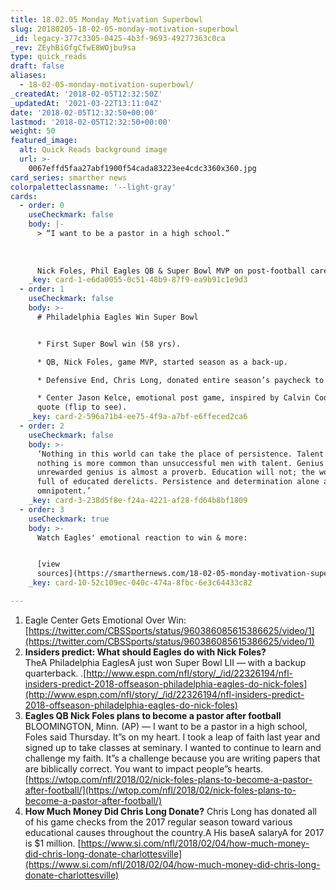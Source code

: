 ```yaml
---
title: 18.02.05 Monday Motivation Superbowl
slug: 20180205-18-02-05-monday-motivation-superbowl
_id: legacy-377c3305-0425-4b3f-9693-49277363c0ca
_rev: ZEyhBiGfgCfwE8WOjbu9sa
type: quick_reads
draft: false
aliases:
  - 18-02-05-monday-motivation-superbowl/
_createdAt: '2018-02-05T12:32:50Z'
_updatedAt: '2021-03-22T13:11:04Z'
date: '2018-02-05T12:32:50+00:00'
lastmod: '2018-02-05T12:32:50+00:00'
weight: 50
featured_image:
  alt: Quick Reads background image
  url: >-
    0067effd5faa27abf1900f54cada83223ee4cdc3360x360.jpg
card_series: smarther news
colorpaletteclassname: '--light-gray'
cards:
  - order: 0
    useCheckmark: false
    body: |-
      > “I want to be a pastor in a high school.”  
        
        
        
      Nick Foles, Phil Eagles QB & Super Bowl MVP on post-football career plans.
    _key: card-1-e6da0055-0c51-48b9-87f9-ea9b91c1e9d3
  - order: 1
    useCheckmark: false
    body: >-
      # Philadelphia Eagles Win Super Bowl


      * First Super Bowl win (58 yrs).

      * QB, Nick Foles, game MVP, started season as a back-up.

      * Defensive End, Chris Long, donated entire season’s paycheck to charity.

      * Center Jason Kelce, emotional post game, inspired by Calvin Coolidge
      quote (flip to see).
    _key: card-2-596a71b4-ee75-4f9a-a7bf-e6ffeced2ca6
  - order: 2
    useCheckmark: false
    body: >-
      ‘Nothing in this world can take the place of persistence. Talent will not;
      nothing is more common than unsuccessful men with talent. Genius will not;
      unrewarded genius is almost a proverb. Education will not; the world is
      full of educated derelicts. Persistence and determination alone are
      omnipotent.’
    _key: card-3-238d5f8e-f24a-4221-af28-fd64b8bf1809
  - order: 3
    useCheckmark: true
    body: >-
      Watch Eagles' emotional reaction to win & more:


      [view
      sources](https://smarthernews.com/18-02-05-monday-motivation-superbowl/)
    _key: card-10-52c109ec-040c-474a-8fbc-6e3c64433c82

---
```

1. Eagle Center Gets Emotional Over Win: [https://twitter.com/CBSSports/status/960386085615386625/video/1](https://twitter.com/CBSSports/status/960386085615386625/video/1)
2. **Insiders predict: What should Eagles do with Nick Foles?**  
TheA Philadelphia EaglesA just won Super Bowl LII — with a backup quarterback. .[http://www.espn.com/nfl/story/_/id/22326194/nfl-insiders-predict-2018-offseason-philadelphia-eagles-do-nick-foles](http://www.espn.com/nfl/story/_/id/22326194/nfl-insiders-predict-2018-offseason-philadelphia-eagles-do-nick-foles)
3. **Eagles QB Nick Foles plans to become a pastor after football** BLOOMINGTON, Minn. (AP) — I want to be a pastor in a high school, Foles said Thursday. It”s on my heart. I took a leap of faith last year and signed up to take classes at seminary. I wanted to continue to learn and challenge my faith. It”s a challenge because you are writing papers that are biblically correct. You want to impact people”s hearts. [https://wtop.com/nfl/2018/02/nick-foles-plans-to-become-a-pastor-after-football/](https://wtop.com/nfl/2018/02/nick-foles-plans-to-become-a-pastor-after-football/)
4. **How Much Money Did Chris Long Donate?** Chris Long has donated all of his game checks from the 2017 regular season toward various educational causes throughout the country.A His baseA salaryA for 2017 is $1 million. [https://www.si.com/nfl/2018/02/04/how-much-money-did-chris-long-donate-charlottesville](https://www.si.com/nfl/2018/02/04/how-much-money-did-chris-long-donate-charlottesville)